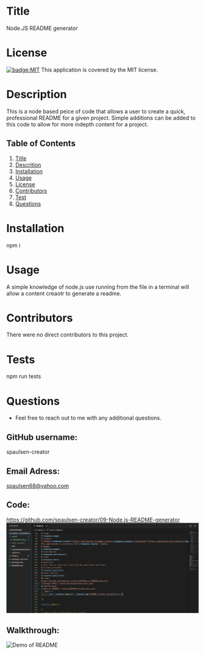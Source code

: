 
# Title
Node.JS README generator
# License
[![badge:MIT](https://img.shields.io/badge/license-MIT-brightgreen)](https://opensource.org/licenses/MIT)
This application is covered by the MIT license. 
# Description
This is a node based peice of code that allows a user to create a quick, professional README for a given project.  Simple additions can be added to this code to allow for more indepth content for a project.   
## Table of Contents 
1. [Title](#Title)
2. [Descrition](#Description)
3. [Installation](#Installation)
4. [Usage](#Usage)
5. [License](#License)
6. [Contributors](#Contributors)
7. [Test](#Tests)
8. [Questions](#Questions)  
# Installation
npm i   
# Usage
A simple knowledge of node.js use running from the file in a terminal will allow a content creaotr to generate a readme.     
# Contributors
There were no direct contributors to this project.  
# Tests
npm run tests  
# Questions
* Feel free to reach out to me with any additional questions.
## GitHub username: 
spaulsen-creator 
## Email Adress:
spaulsen68@yahoo.com
## Code:
https://github.com/spaulsen-creator/09-Node.js-README-generator
![Changed HTML](./assets/ScreenshotREADME.png)
## Walkthrough:
![Demo of README](./assets/README.mdgenerator.gif)
